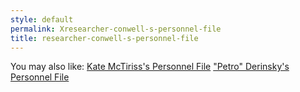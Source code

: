 ```yaml
---
style: default
permalink: Xresearcher-conwell-s-personnel-file
title: researcher-conwell-s-personnel-file
---
```

You may also like:
[Kate McTiriss's Personnel File](http://scp-wiki.net/kate-mctiriss-s-personnel-file)
["Petro" Derinsky's Personnel File](http://scp-wiki.net/petro-derinsky-s-personnel-file)